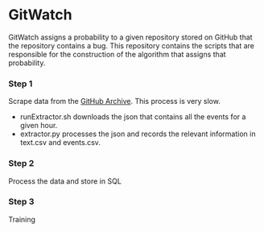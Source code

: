 # GitWatch

GitWatch assigns a probability to a given repository stored on GitHub that the repository
contains a bug. This repository contains the scripts that are responsible for the construction
of the algorithm that assigns that probability.

### Step 1

Scrape data from the [GitHub Archive](githubarchive.org). This process is very slow.
* runExtractor.sh downloads the json that contains all the events for a given hour.
* extractor.py processes the json and records the relevant information in text.csv and events.csv.


### Step 2

Process the data and store in SQL


### Step 3

Training

